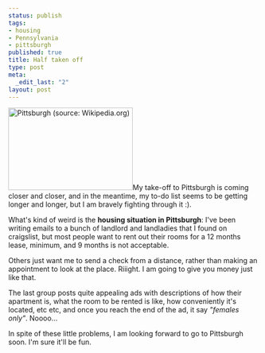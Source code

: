 ```yaml
--- 
status: publish
tags: 
- housing
- Pennsylvania
- pittsburgh
published: true
title: Half taken off
type: post
meta: 
  _edit_last: "2"
layout: post
---
```

<img src="http://fredericiana.com/wp-content/uploads/2008/05/pittsburgh-wikipedia.jpg" alt="Pittsburgh (source: Wikipedia.org)" title="Pittsburgh" width="250" height="166" class="alignright size-full wp-image-1286" />My take-off to Pittsburgh is coming closer and closer, and in the meantime, my to-do list seems to be getting longer and longer, but I am bravely fighting through it :).

What's kind of weird is the <strong>housing situation in Pittsburgh</strong>: I've been writing emails to a bunch of landlord and landladies that I found on craigslist, but most people want to rent out their rooms for a 12 months lease, minimum, and 9 months is not acceptable.

Others just want me to send a check from a distance, rather than making an appointment to look at the place. Riiight. I am going to give you money just like that.

The last group posts quite appealing ads with descriptions of how their apartment is, what the room to be rented is like, how conveniently it's located, etc etc, and once you reach the end of the ad, it say <em>"females only"</em>. Noooo...

In spite of these little problems, I am looking forward to go to Pittsburgh soon. I'm sure it'll be fun.

